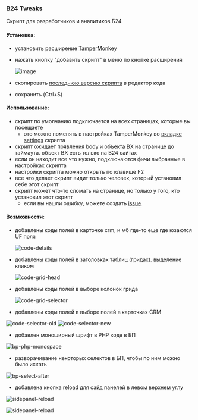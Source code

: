 ### B24 Tweaks

Скрипт для разработчиков и аналитиков Б24

#### Установка:
- установить расширение [TamperMonkey](https://chromewebstore.google.com/detail/tampermonkey/dhdgffkkebhmkfjojejmpbldmpobfkfo)
- нажать кнопку "добавить скрипт" в меню по кнопке расширения

  ![image](https://github.com/boriskrg/b24-tweaks/assets/45704726/4a0952c8-6e7c-4062-9270-6a58c6bb0fcc)

- скопировать [последнюю версию скрипта](https://raw.githubusercontent.com/boriskrg/b24-tweaks/master/b24-tweaks.js) в редактор кода 
- сохранить (Ctrl+S)

#### Использование:
- скрипт по умолчанию подключается на всех страницах, которые вы посещаете
  - это можно поменять в настройках TamperMonkey во  [вкладке settings](https://www.tampermonkey.net/documentation.php?locale=en#meta:include) скрипта
- скрипт ожидает появления body и объекта BX на странице до таймаута. объект BX есть только на B24 сайтах
- если он находит все что нужно, подключаются фичи выбранные в настройках скрипта
- настройки скрипта можно открыть по клавише F2
- все что делает скрипт видит только человек, который установил себе этот скрипт
- скрипт может что-то сломать на странице, но только у того, кто установил этот скрипт
  - если вы нашли ошибку, можете создать [issue](https://github.com/boriskrg/b24-tweaks/issues/new)

#### Возможности:
- добавлены коды полей в карточке crm, и мб где-то еще где юзаются UF поля

  ![code-details](https://github.com/boriskrg/b24-tweaks/assets/45704726/7b8ec220-e731-4a38-9f56-b03d273faa82)

- добавлены коды полей в заголовках таблиц (гридах). выделение кликом

  ![code-grid-head](https://github.com/boriskrg/b24-tweaks/assets/45704726/a6e9eb8e-8a9d-49b7-b579-2dbe74526840)

- добавлены коды полей в выборе колонок грида

  ![code-grid-selector](https://github.com/boriskrg/b24-tweaks/assets/45704726/057ca9d4-96b2-4c4c-a75e-5d725e0d2006)

- добавлены коды полей в выборе полей в карточках CRM

![code-selector-old](https://github.com/boriskrg/b24-tweaks/assets/45704726/1389156c-bcf6-4696-ba2c-acd0ee8c2061)
![code-selector-new](https://github.com/boriskrg/b24-tweaks/assets/45704726/72d3e00f-3371-4187-996e-fb4cb95d51c4)

- добавлен моноширный шрифт в PHP коде в БП

![bp-php-monospace](https://github.com/boriskrg/b24-tweaks/assets/45704726/cd8b3f4b-5af3-43df-ae2f-4a88d8553f92)

- разворачивание некоторых селектов в БП, чтобы по ним можно было искать

![bp-select-after](https://github.com/boriskrg/b24-tweaks/assets/45704726/ffd8c113-a389-4fe3-9768-af3a52400870)
  
- добавлена кнопка reload для сайд панелей в левом верхнем углу

![sidepanel-reload](https://github.com/boriskrg/b24-tweaks/assets/45704726/61e599d4-ff5e-45d0-ae8c-cc556c718e4e)



  ![sidepanel-reload](https://github.com/boriskrg/b24-tweaks/assets/45704726/453d6e1b-d6d2-4532-a8d7-6751fe92a179)

